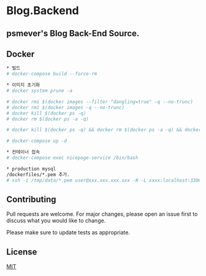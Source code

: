 # Blog.Backend

## psmever's Blog Back-End Source.

## Docker

```bash
* 빌드
# docker-compose build --force-rm

* 이미지 초기화
# docker system prune -a

# docker rmi $(docker images --filter "dangling=true" -q --no-trunc)
# docker rmi $(docker images -q --no-trunc)
# docker kill $(docker ps -q)
# docker rm $(docker ps -a -q)

# docker kill $(docker ps -q) && docker rm $(docker ps -a -q) && docker rmi $(docker images -q --no-trunc) && docker-compose build --force-rm

# docker-compose up -d

* 컨테이너 접속
# docker-compose exec nicepage-service /bin/bash

* production mysql
/dockerfiles/*.pem 추가.
# ssh -i /tmp/data/*.pem user@xxx.xxx.xxx.xxx -N -L xxxx:localhost:3306
```

## Contributing
Pull requests are welcome. For major changes, please open an issue first to discuss what you would like to change.

Please make sure to update tests as appropriate.

## License
[MIT](https://choosealicense.com/licenses/mit/)
